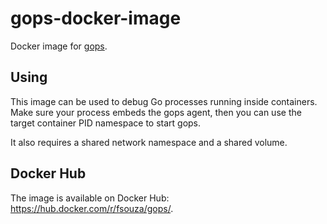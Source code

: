 # gops-docker-image

Docker image for [gops](https://github.com/google/gops).

## Using

This image can be used to debug Go processes running inside containers. Make
sure your process embeds the gops agent, then you can use the target container
PID namespace to start gops.

It also requires a shared network namespace and a shared volume.

## Docker Hub

The image is available on Docker Hub: https://hub.docker.com/r/fsouza/gops/.
